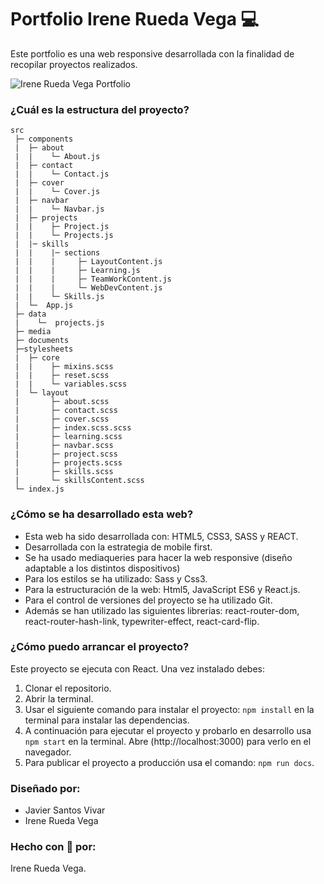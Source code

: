 # Portfolio Irene Rueda Vega :computer:

Este portfolio es una web responsive desarrollada con la finalidad de recopilar proyectos realizados.

![Irene Rueda Vega Portfolio](./media/fondoReadme.png)

### ¿Cuál es la estructura del proyecto?

```
src
 ├─ components
 |  ├─ about
 |  |    └─ About.js
 |  ├─ contact
 |  |    └─ Contact.js
 |  ├─ cover
 |  |    └─ Cover.js
 |  ├─ navbar
 |  |    └─ Navbar.js
 |  ├─ projects
 |  |    ├─ Project.js
 |  |    └─ Projects.js
 |  |─ skills
 |  |    |─ sections
 |  |    |     ├─ LayoutContent.js
 |  |    |     ├─ Learning.js
 |  |    |     ├─ TeamWorkContent.js
 |  |    |     └─ WebDevContent.js
 |  |    └─ Skills.js
 |  └─  App.js
 ├─ data
 |    └─  projects.js
 ├─ media
 ├─ documents
 ├─stylesheets
 |  ├─ core
 |  |    ├─ mixins.scss
 |  |    ├─ reset.scss
 |  |    └─ variables.scss
 |  └─ layout
 |       ├─ about.scss
 |       ├─ contact.scss
 |       ├─ cover.scss
 |       ├─ index.scss.scss
 |       ├─ learning.scss
 |       ├─ navbar.scss
 |       ├─ project.scss
 |       ├─ projects.scss
 |       ├─ skills.scss
 |       └─ skillsContent.scss
 └─ index.js
```

### ¿Cómo se ha desarrollado esta web?

- Esta web ha sido desarrollada con: HTML5, CSS3, SASS y REACT.
- Desarrollada con la estrategia de mobile first.
- Se ha usado mediaqueries para hacer la web responsive (diseño adaptable a los distintos dispositivos)
- Para los estilos se ha utilizado: Sass y Css3.
- Para la estructuración de la web: Html5, JavaScript ES6 y React.js.
- Para el control de versiones del proyecto se ha utilizado Git.
- Además se han utilizado las siguientes librerias: react-router-dom, react-router-hash-link, typewriter-effect, react-card-flip.

### ¿Cómo puedo arrancar el proyecto?

Este proyecto se ejecuta con React. Una vez instalado debes:

1. Clonar el repositorio.
2. Abrir la terminal.
3. Usar el siguiente comando para instalar el proyecto: `npm install` en la terminal para instalar las dependencias.
4. A continuación para ejecutar el proyecto y probarlo en desarrollo usa `npm start` en la terminal. Abre (http://localhost:3000) para verlo en el navegador.
5. Para publicar el proyecto a producción usa el comando: `npm run docs`.

### Diseñado por:

- Javier Santos Vivar
- Irene Rueda Vega

### Hecho con :purple_heart: por:

Irene Rueda Vega.
